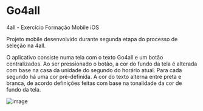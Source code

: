# Go4all
4all - Exercício Formação Mobile iOS

Projeto mobile desenvolvido durante segunda etapa do processo de seleção na 4all.

O aplicativo consiste numa tela com o texto Go4all e um botão centralizados. 
Ao ser pressionado o botão, a cor do fundo da tela é alterada com base na casa da unidade do segundo do horário atual.
Para cada segundo há uma cor pré-definida.
A cor do texto alterna entre preta e branca, de acordo definições feitas com base na tonalidade da cor de fundo da tela.

![image](http://www.futgamers.com.br/alex/go4all.png)
